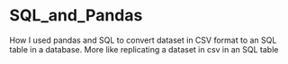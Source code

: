 # SQL_and_Pandas
How I used pandas and SQL to convert dataset in CSV format to an SQL table in a database. More like replicating a dataset in csv in an SQL table
